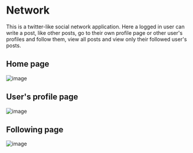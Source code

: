 # Network
This is a twitter-like social network application. Here a logged in user can write a post, like other posts, go to their own profile page or other user's profiles and follow them, view all posts and view only their followed user's posts.

## Home page
![image](https://github.com/user-attachments/assets/cc2ad950-f2e2-4615-880b-57e5e609b4ef)

## User's profile page
![image](https://github.com/user-attachments/assets/032e14f6-da21-473e-a1f2-ad5139e0e36c)

## Following page
![image](https://github.com/user-attachments/assets/3a10695f-bfb3-425c-b109-2eca6fb16fe6)
